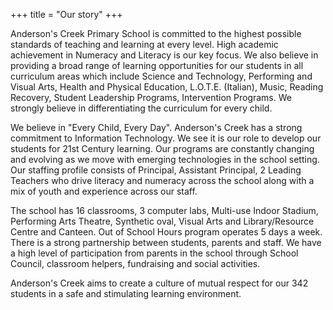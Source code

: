 +++
title = "Our story"
+++

Anderson's Creek Primary School is committed to the highest possible standards of teaching and learning at every level. High academic achievement in Numeracy and Literacy is our key focus. We also believe in providing a broad range of learning opportunities for our students in all curriculum areas which include Science and Technology, Performing and Visual Arts, Health and Physical Education, L.O.T.E. (Italian), Music, Reading Recovery, Student Leadership Programs, Intervention Programs. We strongly believe in differentiating the curriculum for every child.

We believe in "Every Child, Every Day". Anderson's Creek has a strong commitment to Information Technology. We see it is our role to develop our students for 21st Century learning. Our programs are constantly changing and evolving as we move with emerging technologies in the school setting. Our staffing profile consists of Principal, Assistant Principal, 2 Leading Teachers who drive literacy and numeracy across the school along with a mix of youth and experience across our staff.

The school has 16 classrooms, 3 computer labs, Multi-use Indoor Stadium, Performing Arts Theatre, Synthetic oval, Visual Arts and Library/Resource Centre and Canteen. Out of School Hours program operates 5 days a week. There is a strong partnership between students, parents and staff. We have a high level of participation from parents in the school through School Council, classroom helpers, fundraising and social activities.

Anderson's Creek aims to create a culture of mutual respect for our 342 students in a safe and stimulating learning environment.
